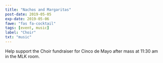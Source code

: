 ```yaml
---
title: "Nachos and Margaritas"
post-date: 2019-05-05
exp-date: 2019-05-06
fawe: "fas fa-cocktail"
tags: [event, music]
label: "Choir"
txt: "music"
---
```

Help support the Choir fundraiser for Cinco de Mayo after mass at 11:30 am in the MLK room.